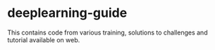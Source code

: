 # deeplearning-guide
This contains code from various training, solutions to challenges and tutorial available on web.
